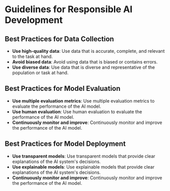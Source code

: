 # Guidelines for Responsible AI Development

## Best Practices for Data Collection

*   **Use high-quality data**: Use data that is accurate, complete, and relevant to the task at hand.
*   **Avoid biased data**: Avoid using data that is biased or contains errors.
*   **Use diverse data**: Use data that is diverse and representative of the population or task at hand.

## Best Practices for Model Evaluation

*   **Use multiple evaluation metrics**: Use multiple evaluation metrics to evaluate the performance of the AI model.
*   **Use human evaluation**: Use human evaluation to evaluate the performance of the AI model.
*   **Continuously monitor and improve**: Continuously monitor and improve the performance of the AI model.

## Best Practices for Model Deployment

*   **Use transparent models**: Use transparent models that provide clear explanations of the AI system's decisions.
*   **Use explainable models**: Use explainable models that provide clear explanations of the AI system's decisions.
*   **Continuously monitor and improve**: Continuously monitor and improve the performance of the AI model.
